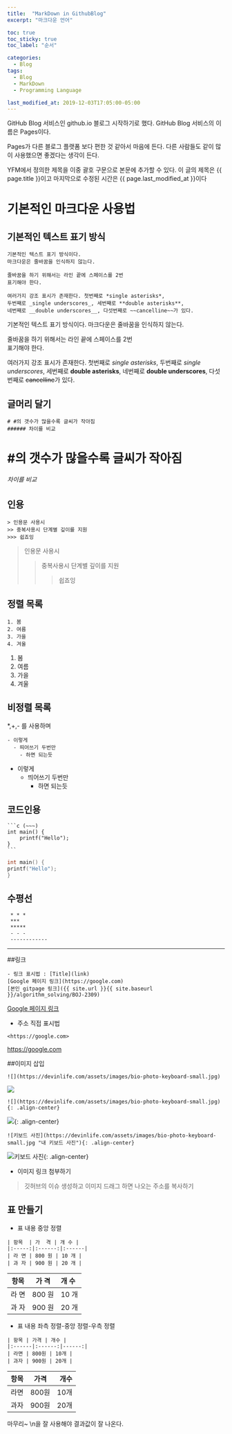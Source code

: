 ```yaml
---
title:  "MarkDown in GithubBlog"
excerpt: "마크다운 언어"

toc: true
toc_sticky: true
toc_label: "순서"

categories:
  - Blog
tags:
  - Blog
  - MarkDown
  - Programming Language

last_modified_at: 2019-12-03T17:05:00-05:00
---
```


GitHub Blog 서비스인 github.io 블로그 시작하기로 했다.
GitHub Blog 서비스의 이름은 Pages이다.

Pages가 다른 블로그 플랫폼 보다 편한 것 같아서 마음에 든다.
다른 사람들도 같이 많이 사용했으면 좋겠다는 생각이 든다.

YFM에서 정의한 제목을 이중 괄호 구문으로 본문에 추가할 수 있다.
이 글의 제목은 {{ page.title }}이고
마지막으로 수정된 시간은 {{ page.last_modified_at }}이다

# 기본적인 마크다운 사용법  
## 기본적인 텍스트 표기 방식
```  
기본적인 텍스트 표기 방식이다.
마크다운은 줄바꿈을 인식하지 않는다.

줄바꿈을 하기 위해서는 라인 끝에 스페이스를 2번  
표기해야 한다.

여러가지 강조 표시가 존재한다. 첫번째로 *single asterisks*,
두번째로 _single underscores_, 세번째로 **double asterisks**,
네번째로 __double underscores__, 다섯번째로 ~~cancelline~~가 있다. 

```
기본적인 텍스트 표기 방식이다.
마크다운은 줄바꿈을 인식하지 않는다.

줄바꿈을 하기 위해서는 라인 끝에 스페이스를 2번  
표기해야 한다.

여러가지 강조 표시가 존재한다. 첫번째로 *single asterisks*,
두번째로 _single underscores_, 세번째로 **double asterisks**,
네번째로 __double underscores__, 다섯번째로 ~~cancelline~~가 있다.


## 글머리 달기
``` 
# #의 갯수가 많을수록 글씨가 작아짐
###### 차이를 비교

```
# #의 갯수가 많을수록 글씨가 작아짐
###### 차이를 비교


## 인용
```
> 인용문 사용시
>> 중복사용시 단계별 깊이를 지원
>>> 쉽죠잉
```
> 인용문 사용시
>> 중복사용시 단계별 깊이를 지원
>>> 쉽죠잉


## 정렬 목록
```  
1. 봄
2. 여름
3. 가을
4. 겨울
```
1. 봄
2. 여름
3. 가을
4. 겨울


## 비정렬 목록 
*,+,- 를 사용하며  
```
- 이렇게
  - 띄어쓰기 두번만
    - 하면 되는듯
```
- 이렇게
  - 띄어쓰기 두번만
    - 하면 되는듯

## 코드인용 
~~~
```c (~~~)
int main() {
    printf("Hello");
}  
```
~~~

```c
int main() {
printf("Hello");
}
```

## 수평선
```
 * * *
 ***
 *****
 - - -
 ------------
```
- - -

##링크
```
- 링크 표시법 : [Title](link)
[Google 페이지 링크](https://google.com)
[본인 gitpage 링크]({{ site.url }}{{ site.baseurl }}/algorithm_solving/BOJ-2309)

```
[Google 페이지 링크](https://google.com)

*  주소 직접 표시법  

```
<https://google.com>
```
<https://google.com>

##이미지 삽입
```
![](https://devinlife.com/assets/images/bio-photo-keyboard-small.jpg)
```
![](https://devinlife.com/assets/images/bio-photo-keyboard-small.jpg)

```
![](https://devinlife.com/assets/images/bio-photo-keyboard-small.jpg){: .align-center}
```
![](https://devinlife.com/assets/images/bio-photo-keyboard-small.jpg){: .align-center}

```
![키보드 사진](https://devinlife.com/assets/images/bio-photo-keyboard-small.jpg "내 키보드 사진"){: .align-center}
```
![키보드 사진](https://devinlife.com/assets/images/bio-photo-keyboard-small.jpg "내 키보드 사진"){: .align-center}

- 이미지 링크 첨부하기
> 깃허브의 이슈 생성하고 이미지 드래그 하면 나오는 주소를 복사하기

## 표 만들기
*  표 내용 중앙 정렬
```
| 항목  | 가  격 | 개 수 |
|:-----:|:------:|:------|
| 라 면 | 800 원 | 10 개 |
| 과 자 | 900 원 | 20 개 |
```

| 항목  | 가  격 | 개 수 |
|:--------------:|:----------------:|:-----------------|
| 라 면 | 800 원 | 10 개 |
| 과 자 | 900 원 | 20 개 |

*  표 내용 좌측 정렬-중앙 정렬-우측 정렬
```
| 항목 | 가격 | 개수 |  
|:------|:------:|------:|  
| 라면 | 800원 | 10개 |  
| 과자 | 900원 | 20개 |  
```

| 항목 | 가격 | 개수 |
|:---------------|:----------------:|------------------:|
| 라면 | 800원 | 10개 |
| 과자 | 900원 | 20개 |

마무리~ \n을 잘 사용해야 결과값이 잘 나온다.

